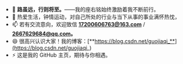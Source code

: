 - 👀 **路虽远，行则将至。**——我的座右铭始终激励着我不断前行。
- 💞️ 热爱生活，钟情运动，对自己所处的行业与当下从事的事业满怀热忱，
- 📫 若有交流意向，欢迎致信 **17200606763@163.com** / **2667629684@qq.com。**
- 😄 很高兴认识大家！我的博客：[**https://blog.csdn.net/guojiaqi_**](https://blog.csdn.net/guojiaqi_)
- ⚡ 这是我的 GitHub 主页，期待与你相遇。
